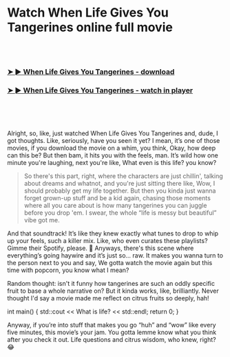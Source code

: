 <h1>Watch When Life Gives You Tangerines online full movie</h1>


<br><br>

<h3><a href="https://Christophers-papotapri1987.github.io/ohwlpcncmw/">➤ ► When Life Gives You Tangerines - download</a></h3> 
<h3><a href="https://Christophers-papotapri1987.github.io/ohwlpcncmw/">➤ ► When Life Gives You Tangerines - watch in player</a></h3>


<br><br><br>


Alright, so, like, just watched When Life Gives You Tangerines and, dude, I got thoughts. Like, seriously, have you seen it yet? I mean, it’s one of those movies, if you download the movie on a whim, you think, Okay, how deep can this be? But then bam, it hits you with the feels, man. It’s wild how one minute you're laughing, next you're like, What even is this life? you know?

> So there's this part, right, where the characters are just chillin', talking about dreams and whatnot, and you're just sitting there like, Wow, I should probably get my life together. But then you kinda just wanna forget grown-up stuff and be a kid again, chasing those moments where all you care about is how many tangerines you can juggle before you drop 'em. I swear, the whole “life is messy but beautiful” vibe got me.

And that soundtrack! It’s like they knew exactly what tunes to drop to whip up your feels, such a killer mix. Like, who even curates these playlists? Gimme their Spotify, please. 🤟 Anyways, there's this scene where everything’s going haywire and it’s just so... raw. It makes you wanna turn to the person next to you and say, We gotta watch the movie again but this time with popcorn, you know what I mean?

Random thought: isn't it funny how tangerines are such an oddly specific fruit to base a whole narrative on? But it kinda works, like, brilliantly. Never thought I'd say a movie made me reflect on citrus fruits so deeply, hah!

int main() { std::cout << What is life? << std::endl; return 0; }

Anyway, if you’re into stuff that makes you go “huh” and “wow” like every five minutes, this movie’s your jam. You gotta lemme know what you think after you check it out. Life questions and citrus wisdom, who knew, right? 😂
